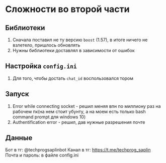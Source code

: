 # Сложности во второй части
## Библиотеки
1. Сначала поставил не ту версию `boost` (1.57), в итоге ничего не взлетело, пришлось обновлять
2. Нужны библиотеки доставлял в зависимости от ошибок
## Настройка `config.ini`
1. Для того, чтобы достать `chat_id` воспользовался тором
## Запуск
1. Error while connecting socket - решил меняя впн по миллиону раз на рабочем пк(на нем стоит убунту, а на моем есть только bash command prompt для windows 10)
2. Authentification error - решил, дав нужные разрешения почте
## Данные
Бот в тг: @techprogsaplinbot
Канал в тг: https://t.me/techprog_saplin
Почта и пароль: в файле config.ini
